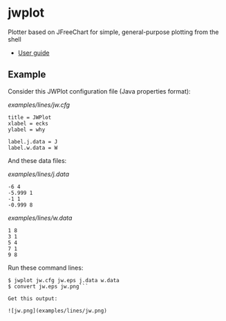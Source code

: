 # jwplot

Plotter based on JFreeChart for simple, general-purpose plotting from
the shell

* [User guide](https://jmwozniak.github.io/jwplot)







## Example

Consider this JWPlot configuration file (Java properties format):

*examples/lines/jw.cfg*
```
title = JWPlot
xlabel = ecks
ylabel = why

label.j.data = J
label.w.data = W
```

And these data files:

*examples/lines/j.data*
```
-6 4
-5.999 1
-1 1
-0.999 8
```

*examples/lines/w.data*
```
1 8
3 1
5 4
7 1
9 8
```

Run these command lines:

```
$ jwplot jw.cfg jw.eps j.data w.data
$ convert jw.eps jw.png```

Get this output:

![jw.png](examples/lines/jw.png)

